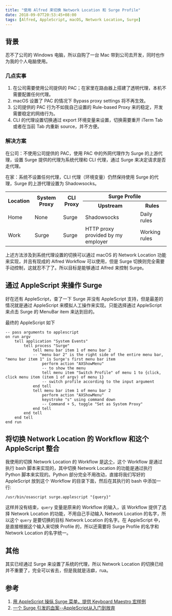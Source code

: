 ```yaml
---
title: "使用 Alfred 来切换 Network Location 和 Surge Profile"
date: 2018-09-07T20:53:45+08:00
tags: [Alfred, AppleScript, macOS, Network Location, Surge]
---
```


## 背景

忍不了公司的 Windows 电脑，所以自购了一台 Mac 带到公司去开发，同时也作为我的个人电脑使用。


### 几点实事

1. 在公司需要使用公司提供的 PAC；在家里在路由器上搭建了透明代理，本机不需要配置任何代理。
2. macOS 设置了 PAC 的情况下 Bypass proxy settings 将不再生效。
3. 公司提供的 PAC 行为不如我自己设置的 Rule-based Proxy 来的稳定，开发需要稳定的网络行为。
4. CLI 的代理设置切换通过 export 环境变量来设置，切换需要重开 iTerm Tab 或者在当前 Tab 内重新 source，并不方便。


### 解决方案

在公司：不使用公司提供的 PAC，使用 PAC 中的外网代理作为 Surge 的上游代理，设置 Surge 提供的代理为系统代理和 CLI 代理，通过 Surge 来决定请求是否走代理。

在家：系统不设置任何代理，CLI 代理（环境变量）仍然保持使用 Surge 的代理，Surge 的上游代理设置为 Shadowsocks。

<table>
  <tr>
    <th rowspan="2">Location</th>
    <th rowspan="2">System Proxy</th>
    <th rowspan="2">CLI Proxy</th>
    <th colspan="2">Surge Profile</th>
  </tr>
  <tr>
    <th>Upstream</th>
    <th>Rules</th>
  </tr>
  <tr>
    <td>Home</td>
    <td>None</td>
    <td>Surge</td>
    <td>Shadowsocks</td>
    <td>Daily rules</td>
  </tr>
  <tr>
    <td>Work</td>
    <td>Surge</td>
    <td>Surge</td>
    <td>HTTP proxy provided by my employer</td>
    <td>Working rules</td>
  </tr>
</table>


上述方法涉及到系统代理设置的切换可以通过 macOS 的 Network Location 功能来实现，并且有现成的 Alfred Workflow 可以使用，但是 Surge 切换则完全需要手动控制，这就忍不了了。所以目标是能够通过 Alfred 来控制 Surge。


## 通过 AppleScript 来操作 Surge

好在还有 AppleScript，查了一下 Surge 并没有 AppleScript 支持，但是最差的情况就是通过 AppleScript 来模拟人工操作来实现。只能选择通过 AppleScript 来点击 Surge 的 MenuBar item 来达到目的。

最终的 AppleScript 如下

```applescript
-- pass arguments to applescript
on run argv
	tell application "System Events"
		tell process "Surge"
			tell menu bar item 1 of menu bar 2
			-- "menu bar 2" is the right side of the entire menu bar, "menu bar item 1" is Surge's first menu bar item
				perform action "AXShowMenu"
				-- to show the menu
				tell menu item "Switch Profile" of menu 1 to {click, click menu item (item 1 of argv) of menu 1}
				-- switch profile according to the input argument
			end tell
			tell menu bar item 1 of menu bar 2
				perform action "AXShowMenu"
				keystroke "s" using command down
				-- Command + S, toggle "Set as System Proxy"
			end tell
		end tell
	end tell
end run
```

## 将切换 Network Location 的 Workflow 和这个 AppleScript 整合

我使用的切换 Network Location 的 Workflow 是[这个](http://www.packal.org/workflow/network-location)，这个 Workflow 是通过执行 bash 脚本来实现的，其中切换 Network Location 的功能是通过执行 Python 脚本来实现的。Python 部分完全不用改动，直接将我们写好的 AppleScript 放到这个 Workflow 的目录下面，然后在其执行的 bash 中添加一行:

`/usr/bin/osascript surge.applescript "{query}"`


这样并没有结束，`query` 变量是原来的 Workflow 的输入，该 Workflow 提供了选择 Network Location 的功能，不用自己手动输入 Network Location 的名字，所以这个 `query` 是要切换的目标 Network Location 的名字。在 AppleScript 中，是直接根据这个输入来切换 Profile 的，所以还需要将 Surge Profile 的名字和 Network Location 的名字统一。

## 其他

其实已经通过 Surge 来设置了系统的代理，所以 Network Location 的切换已经并不重要了，完全可以省去，但是我就是洁癖，rua。

## 参考

1. [用 AppleScript 操纵 Surge 菜单，提供 Keyboard Maestro 宏样例](https://github.com/jayqizone/Surge-AppleScript)
2. [一个 Surge 引发的血案--AppleScript从入门到放弃](https://x-front-team.github.io/2016/11/30/%E4%B8%80%E4%B8%AAsurge%E5%BC%95%E5%8F%91%E7%9A%84%E8%A1%80%E6%A1%88-AppleScript%E4%BB%8E%E5%85%A5%E9%97%A8%E5%88%B0%E6%94%BE%E5%BC%83/)


